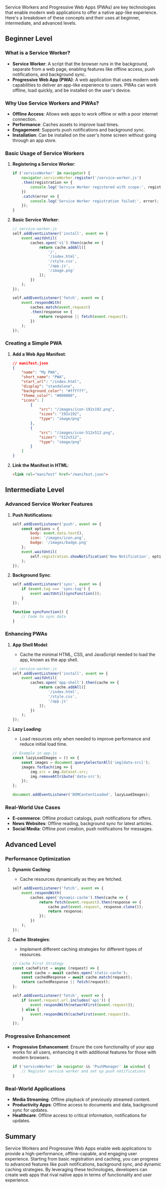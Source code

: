Service Workers and Progressive Web Apps (PWAs) are key technologies that enable modern web applications to offer a native app-like experience. Here's a breakdown of these concepts and their uses at beginner, intermediate, and advanced levels.

## Beginner Level

### What is a Service Worker?

- **Service Worker**: A script that the browser runs in the background, separate from a web page, enabling features like offline access, push notifications, and background sync.
- **Progressive Web App (PWA)**: A web application that uses modern web capabilities to deliver an app-like experience to users. PWAs can work offline, load quickly, and be installed on the user's device.

### Why Use Service Workers and PWAs?

- **Offline Access**: Allows web apps to work offline or with a poor internet connection.
- **Performance**: Caches assets to improve load times.
- **Engagement**: Supports push notifications and background sync.
- **Installation**: Can be installed on the user's home screen without going through an app store.

### Basic Usage of Service Workers

1. **Registering a Service Worker**:
    ```javascript
    if ('serviceWorker' in navigator) {
        navigator.serviceWorker.register('/service-worker.js')
        .then(registration => {
            console.log('Service Worker registered with scope:', registration.scope);
        })
        .catch(error => {
            console.log('Service Worker registration failed:', error);
        });
    }
    ```

2. **Basic Service Worker**:
    ```javascript
    // service-worker.js
    self.addEventListener('install', event => {
        event.waitUntil(
            caches.open('v1').then(cache => {
                return cache.addAll([
                    '/',
                    '/index.html',
                    '/style.css',
                    '/app.js',
                    '/image.png'
                ]);
            })
        );
    });

    self.addEventListener('fetch', event => {
        event.respondWith(
            caches.match(event.request)
            .then(response => {
                return response || fetch(event.request);
            })
        );
    });
    ```

### Creating a Simple PWA

1. **Add a Web App Manifest**:
    ```json
    // manifest.json
    {
        "name": "My PWA",
        "short_name": "PWA",
        "start_url": "/index.html",
        "display": "standalone",
        "background_color": "#ffffff",
        "theme_color": "#000000",
        "icons": [
            {
                "src": "/images/icon-192x192.png",
                "sizes": "192x192",
                "type": "image/png"
            },
            {
                "src": "/images/icon-512x512.png",
                "sizes": "512x512",
                "type": "image/png"
            }
        ]
    }
    ```

2. **Link the Manifest in HTML**:
    ```html
    <link rel="manifest" href="/manifest.json">
    ```

## Intermediate Level

### Advanced Service Worker Features

1. **Push Notifications**:
    ```javascript
    self.addEventListener('push', event => {
        const options = {
            body: event.data.text(),
            icon: '/images/icon.png',
            badge: '/images/badge.png'
        };
        event.waitUntil(
            self.registration.showNotification('New Notification', options)
        );
    });
    ```

2. **Background Sync**:
    ```javascript
    self.addEventListener('sync', event => {
        if (event.tag === 'sync-tag') {
            event.waitUntil(syncFunction());
        }
    });

    function syncFunction() {
        // Code to sync data
    }
    ```

### Enhancing PWAs

1. **App Shell Model**:
    - Cache the minimal HTML, CSS, and JavaScript needed to load the app, known as the app shell.
    ```javascript
    // service-worker.js
    self.addEventListener('install', event => {
        event.waitUntil(
            caches.open('app-shell').then(cache => {
                return cache.addAll([
                    '/index.html',
                    '/style.css',
                    '/app.js'
                ]);
            })
        );
    });
    ```

2. **Lazy Loading**:
    - Load resources only when needed to improve performance and reduce initial load time.
    ```javascript
    // Example in app.js
    const lazyLoadImages = () => {
        const images = document.querySelectorAll('img[data-src]');
        images.forEach(img => {
            img.src = img.dataset.src;
            img.removeAttribute('data-src');
        });
    };

    document.addEventListener('DOMContentLoaded', lazyLoadImages);
    ```

### Real-World Use Cases

- **E-commerce**: Offline product catalogs, push notifications for offers.
- **News Websites**: Offline reading, background sync for latest articles.
- **Social Media**: Offline post creation, push notifications for messages.

## Advanced Level

### Performance Optimization

1. **Dynamic Caching**:
    - Cache resources dynamically as they are fetched.
    ```javascript
    self.addEventListener('fetch', event => {
        event.respondWith(
            caches.open('dynamic-cache').then(cache => {
                return fetch(event.request).then(response => {
                    cache.put(event.request, response.clone());
                    return response;
                });
            })
        );
    });
    ```

2. **Cache Strategies**:
    - Implement different caching strategies for different types of resources.
    ```javascript
    // Cache First Strategy
    const cacheFirst = async (request) => {
        const cache = await caches.open('static-cache');
        const cachedResponse = await cache.match(request);
        return cachedResponse || fetch(request);
    };

    self.addEventListener('fetch', event => {
        if (event.request.url.includes('api')) {
            event.respondWith(networkFirst(event.request));
        } else {
            event.respondWith(cacheFirst(event.request));
        }
    });
    ```

### Progressive Enhancement

- **Progressive Enhancement**: Ensure the core functionality of your app works for all users, enhancing it with additional features for those with modern browsers.
    ```javascript
    if ('serviceWorker' in navigator && 'PushManager' in window) {
        // Register service worker and set up push notifications
    }
    ```

### Real-World Applications

- **Media Streaming**: Offline playback of previously streamed content.
- **Productivity Apps**: Offline access to documents and data, background sync for updates.
- **Healthcare**: Offline access to critical information, notifications for updates.

## Summary

Service Workers and Progressive Web Apps enable web applications to provide a high-performance, offline-capable, and engaging user experience. Starting from basic registration and caching, you can progress to advanced features like push notifications, background sync, and dynamic caching strategies. By leveraging these technologies, developers can create web apps that rival native apps in terms of functionality and user experience.